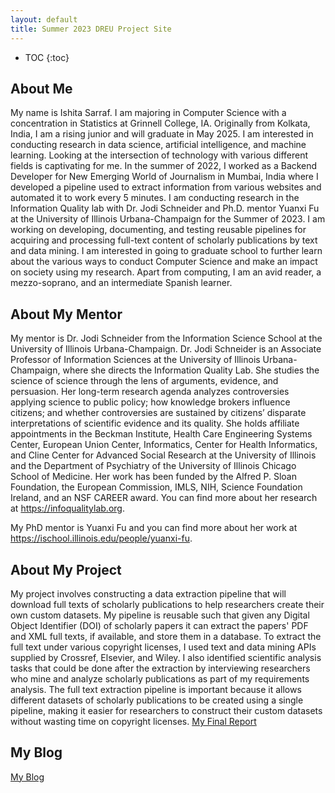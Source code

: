 ```yaml
---
layout: default
title: Summer 2023 DREU Project Site
---
```


* TOC
{:toc}

## About Me

My name is Ishita Sarraf. I am majoring in Computer Science with a concentration in Statistics at Grinnell College, IA. Originally from Kolkata, India, I am a rising junior and will graduate in May 2025. I am interested in conducting research in data science, artificial intelligence, and machine learning. Looking at the intersection of technology with various different fields is captivating for me. In the summer of 2022, I worked as a Backend Developer for New Emerging World of Journalism in Mumbai, India where I developed a pipeline used to extract information from various websites and automated it to work every 5 minutes. I am conducting research in the Information Quality lab with Dr. Jodi Schneider and Ph.D. mentor Yuanxi Fu at the University of Illinois Urbana-Champaign for the Summer of 2023. I am working on developing, documenting, and testing reusable pipelines for acquiring and processing full-text content of scholarly publications by text and data mining. I am interested in going to graduate school to further learn about the various ways to conduct Computer Science and make an impact on society using my research. Apart from computing, I am an avid reader, a mezzo-soprano, and an intermediate Spanish learner. 


## About My Mentor

My mentor is Dr. Jodi Schneider from the Information Science School at the University of Illinois Urbana-Champaign. Dr. Jodi Schneider is an Associate Professor of Information Sciences at the University of Illinois Urbana-Champaign, where she directs the Information Quality Lab. She studies the science of science through the lens of arguments, evidence, and persuasion. Her long-term research agenda analyzes controversies applying science to public policy; how knowledge brokers influence citizens; and whether controversies are sustained by citizens’ disparate interpretations of scientific evidence and its quality. She holds affiliate appointments in the Beckman Institute, Health Care Engineering Systems Center, European Union Center, Informatics, Center for Health Informatics, and Cline Center for Advanced Social Research at the University of Illinois and the Department of Psychiatry of the University of Illinois Chicago School of Medicine. Her work has been funded by the Alfred P. Sloan Foundation, the European Commission, IMLS, NIH, Science Foundation Ireland, and an NSF CAREER award. You can find more about her research at https://infoqualitylab.org. 

My PhD mentor is Yuanxi Fu and you can find more about her work at https://ischool.illinois.edu/people/yuanxi-fu. 

## About My Project

My project involves constructing a data extraction pipeline that will download full texts of scholarly publications to help researchers create their own custom datasets. My pipeline is reusable such that given any Digital Object Identifier (DOI) of scholarly papers it can extract the papers' PDF and XML full texts, if available, and store them in a database. To extract the full text under various copyright licenses, I used text and data mining APIs supplied by Crossref, Elsevier, and Wiley. I also identified scientific analysis tasks that could be done after the extraction by interviewing researchers who mine and analyze scholarly publications as part of my requirements analysis. The full text extraction pipeline is important because it allows different datasets of scholarly publications to be created using a single pipeline, making it easier for researchers to construct their custom datasets without wasting time on copyright licenses.
[My Final Report](files/DREU_Milestone4_FinalReport.pdf)

## My Blog

[My Blog](blog.html)
